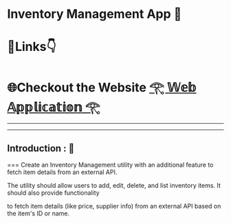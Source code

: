 #  Inventory Management App 🦁
#  🔗Links👇
#  🌐Checkout the Website [𓂀 𝕎𝕖𝕓 𝔸𝕡𝕡𝕝𝕚𝕔𝕒𝕥𝕚𝕠𝕟 𓂀](https://frolicking-strudel-38bdc5.netlify.app/)
---
---
## Introduction : 🫵
===
Create an Inventory Management utility with an additional feature to fetch item details from an external API. 

The utility should allow users to add, edit, delete, and list inventory items. It should also provide functionality

to fetch item details (like price, supplier info) from an external API based on the item's ID or name.
